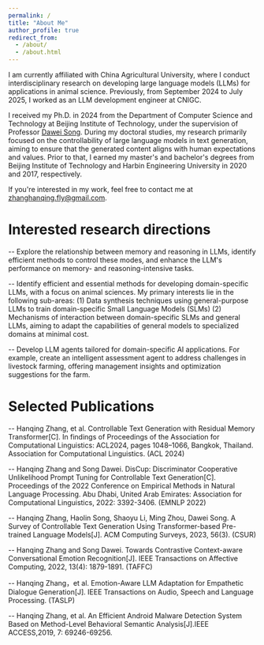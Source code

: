 ```yaml
---
permalink: /
title: "About Me"
author_profile: true
redirect_from: 
  - /about/
  - /about.html
---
```


I am currently affiliated with China Agricultural University, where I conduct interdisciplinary research on developing large language models (LLMs) for applications in animal science. Previously, from September 2024 to July 2025, I worked as an LLM development engineer at CNIGC.

I received my Ph.D. in 2024 from the Department of Computer Science and Technology at Beijing Institute of Technology, under the supervision of Professor [Dawei Song](https://scholar.google.com.hk/citations?user=PCTA8yAAAAAJ&hl=zh-CN). During my doctoral studies, my research primarily focused on the controllability of large language models in text generation, aiming to ensure that the generated content aligns with human expectations and values. Prior to that, I earned my master's and bachelor's degrees from Beijing Institute of Technology and Harbin Engineering University in 2020 and 2017, respectively.


If you're interested in my work, feel free to contact me at [zhanghanqing.fly@gmail.com](zhanghanqing.fly@gmail.com).


Interested research directions
======
 -- Explore the relationship between memory and reasoning in LLMs, identify efficient methods to control these modes, and enhance the LLM's performance on memory- and reasoning-intensive tasks.
 
 -- Identify efficient and essential methods for developing domain-specific LLMs, with a focus on animal sciences. My primary interests lie in the following sub-areas: (1) Data synthesis techniques using general-purpose LLMs to train domain-specific Small Language Models (SLMs)   (2) Mechanisms of interaction between domain-specific SLMs and general LLMs, aiming to adapt the capabilities of general models to specialized domains at minimal cost.

  -- Develop LLM agents tailored for domain-specific AI applications. For example, create an intelligent assessment agent to address challenges in livestock farming, offering management insights and optimization suggestions for the farm.



Selected Publications
======
-- Hanqing Zhang, et al. Controllable Text Generation with Residual Memory Transformer[C].  In findings of Proceedings of the Association for Computational Linguistics: ACL2024, pages 1048–1066, Bangkok, Thailand. Association for Computational Linguistics. (ACL 2024)

-- Hanqing Zhang and Song Dawei. DisCup: Discriminator Cooperative Unlikelihood Prompt Tuning for Controllable Text Generation[C]. Proceedings of the 2022 Conference on Empirical Methods in Natural Language Processing. Abu Dhabi, United Arab Emirates: Association for Computational Linguistics, 2022: 3392-3406. (EMNLP 2022)

-- Hanqing Zhang, Haolin Song, Shaoyu Li, Ming Zhou, Dawei Song. A Survey of Controllable Text Generation Using Transformer-based Pre-trained Language Models[J]. ACM Computing Surveys, 2023, 56(3). (CSUR)

-- Hanqing Zhang and Song Dawei. Towards Contrastive Context-aware Conversational Emotion Recognition[J]. IEEE Transactions on Affective Computing, 2022, 13(4): 1879-1891. (TAFFC)

-- Hanqing Zhang，et al. Emotion-Aware LLM Adaptation for Empathetic Dialogue Generation[J]. IEEE Transactions on Audio, Speech and Language Processing. (TASLP)

-- Hanqing Zhang, et al. An Efficient Android Malware Detection System Based on Method-Level Behavioral Semantic Analysis[J].IEEE ACCESS,2019, 7: 69246-69256.


